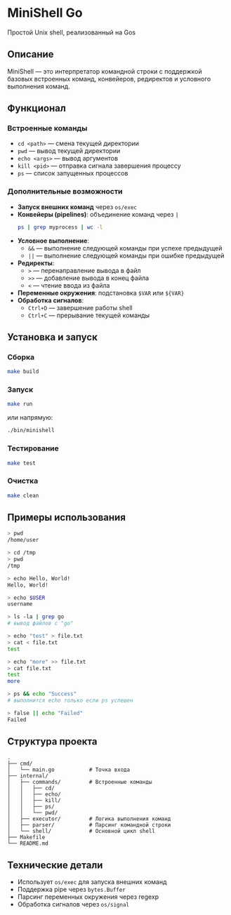 # MiniShell Go

Простой Unix shell, реализованный на Gos

## Описание

MiniShell — это интерпретатор командной строки с поддержкой базовых встроенных команд, конвейеров, редиректов и условного выполнения команд.

## Функционал

### Встроенные команды

- `cd <path>` — смена текущей директории
- `pwd` — вывод текущей директории
- `echo <args>` — вывод аргументов
- `kill <pid>` — отправка сигнала завершения процессу
- `ps` — список запущенных процессов

### Дополнительные возможности

- **Запуск внешних команд** через `os/exec`
- **Конвейеры (pipelines)**: объединение команд через `|`
  ```bash
  ps | grep myprocess | wc -l
  ```
- **Условное выполнение**:
  - `&&` — выполнение следующей команды при успехе предыдущей
  - `||` — выполнение следующей команды при ошибке предыдущей
- **Редиректы**:
  - `>` — перенаправление вывода в файл
  - `>>` — добавление вывода в конец файла
  - `<` — чтение ввода из файла
- **Переменные окружения**: подстановка `$VAR` или `${VAR}`
- **Обработка сигналов**:
  - `Ctrl+D` — завершение работы shell
  - `Ctrl+C` — прерывание текущей команды

## Установка и запуск

### Сборка

```bash
make build
```

### Запуск

```bash
make run
```

или напрямую:

```bash
./bin/minishell
```

### Тестирование

```bash
make test
```

### Очистка

```bash
make clean
```

## Примеры использования

```bash
> pwd
/home/user

> cd /tmp
> pwd
/tmp

> echo Hello, World!
Hello, World!

> echo $USER
username

> ls -la | grep go
# вывод файлов с "go"

> echo "test" > file.txt
> cat < file.txt
test

> echo "more" >> file.txt
> cat file.txt
test
more

> ps && echo "Success"
# выполнится echo только если ps успешен

> false || echo "Failed"
Failed
```

## Структура проекта

```
.
├── cmd/
│   └── main.go           # Точка входа
├── internal/
│   ├── commands/         # Встроенные команды
│   │   ├── cd/
│   │   ├── echo/
│   │   ├── kill/
│   │   ├── ps/
│   │   └── pwd/
│   ├── executor/         # Логика выполнения команд
│   ├── parser/           # Парсинг командной строки
│   └── shell/            # Основной цикл shell
├── Makefile
└── README.md
```

## Технические детали

- Использует `os/exec` для запуска внешних команд
- Поддержка pipe через `bytes.Buffer`
- Парсинг переменных окружения через regexp
- Обработка сигналов через `os/signal`